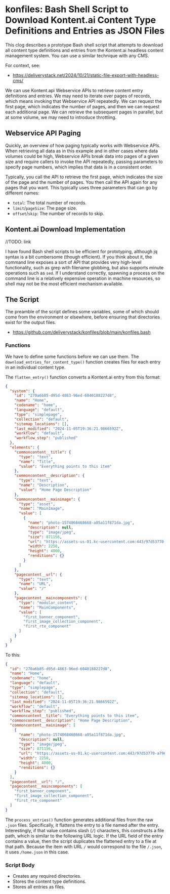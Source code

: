 # konfiles: Bash Shell Script to Download Kontent.ai Content Type Definitions and Entries as JSON Files

This clog describes a prototype Bash shell script that attempts to download all content type definitions and entries from the Kontent.ai headless content management system. You can use a similar technique with any CMS.

For context, see:

- https://deliverystack.net/2024/10/21/static-file-export-with-headless-cms/

We can use Kontent.api Webservice APIs to retrieve content entry definitions and entries. We may need to iterate over pages of records, which means invoking that Webservice API repeatedly. We can request the first page, which indicates the number of pages, and then we can request each additional page. We can retrieve the subsequent pages in parallel, but at some volume, we may need to introduce throttling.

## Webservice API Paging

Quickly, an overview of how paging typically works with Webservice APIs. When retrieving all data as in this example and in other cases where data volumes could be high, Webservice APIs break data into pages of a given size and require callers to invoke the API repeatedly, passing parameters to specify page numbers, which implies that data is in a consistent order.

Typically, you call the API to retrieve the first page, which indicates the size of the page and the number of pages. You then call the API again for any pages that you want. This typically uses three parameters that can go by different names:

- `total`: The total number of records.
- `limit`/`pageSize`: The page size.
- `offset`/`skip`: The number of records to skip.

## Kontent.ai Download Implementation

//TODO: link

I have found Bash shell scripts to be efficient for prototyping, although jq syntax is a bit cumbersome (though efficient). If you think about it, the command line exposes a sort of API that provides very high-level functionality, such as grep with filename globbing, but also supports minute operations such as `sed`. If I understand correctly, spawning a process on the command line is a relatively expensive operation in machine resources, so shell may not be the most efficient mechanism available. 

## The Script

The preamble of the script defines some variables, some of which should come from the environment or elsewhere, before ensuring that directories exist for the output files.

- https://github.com/deliverystack/konfiles/blob/main/konfiles.bash

### Functions

We have to define some functions before we can use them. The `download_entries_for_content_type()` function creates files for each entry in an individual content type.

The `flatten_entry()` function converts a Kontent.ai entry from this format:

``` json
{
  "system": {
    "id": "270a6b85-d95d-4863-96ed-6040188227d8",
    "name": "Home",
    "codename": "home",
    "language": "default",
    "type": "simplepage",
    "collection": "default",
    "sitemap_locations": [],
    "last_modified": "2024-11-05T19:36:21.9866592Z",
    "workflow": "default",
    "workflow_step": "published"
  },
  "elements": {
    "commoncontent__title": {
      "type": "text",
      "name": "Title",
      "value": "Everything points to this item"
    },
    "commoncontent__description": {
      "type": "text",
      "name": "Description",
      "value": "Home Page Description"
    },
    "commoncontent__mainimage": {
      "type": "asset",
      "name": "MainImage",
      "value": [
        {
          "name": "photo-1574068468668-a05a11f871da.jpg",
          "description": null,
          "type": "image/jpeg",
          "size": 871156,
          "url": "https://assets-us-01.kc-usercontent.com:443/97d53770-a796-0065-c458-d65e6dcfc537/87dccfda-3798-476b-8128-cee6b37c82f6/photo-1574068468668-a05a11f871da.jpg",
          "width": 2250,
          "height": 4000,
          "renditions": {}
        }
      ]
    },
    "pagecontent__url": {
      "type": "text",
      "name": "URL",
      "value": "/"
    },
    "pagecontent__maincomponents": {
      "type": "modular_content",
      "name": "MainComponents",
      "value": [
        "first_banner_component",
        "first_image_collection_component",
        "first_rte_component"
      ]
    }
  }
}
```

To this:

``` json
{
  "id": "270a6b85-d95d-4863-96ed-6040188227d8",
  "name": "Home",
  "codename": "home",
  "language": "default",
  "type": "simplepage",
  "collection": "default",
  "sitemap_locations": [],
  "last_modified": "2024-11-05T19:36:21.9866592Z",
  "workflow": "default",
  "workflow_step": "published",
  "commoncontent__title": "Everything points to this item",
  "commoncontent__description": "Home Page Description",
  "commoncontent__mainimage": [
    {
      "name": "photo-1574068468668-a05a11f871da.jpg",
      "description": null,
      "type": "image/jpeg",
      "size": 871156,
      "url": "https://assets-us-01.kc-usercontent.com:443/97d53770-a796-0065-c458-d65e6dcfc537/87dccfda-3798-476b-8128-cee6b37c82f6/photo-1574068468668-a05a11f871da.jpg",
      "width": 2250,
      "height": 4000,
      "renditions": {}
    }
  ],
  "pagecontent__url": "/",
  "pagecontent__maincomponents": [
    "first_banner_component",
    "first_image_collection_component",
    "first_rte_component"
  ]
}
```

The `process_entries()` function generates additional files from the raw `.json` files. Specifically, it flattens the entry to a file named after the entry. Interestingly, if that value contains slash (`/`) characters, this constructs a file path, which is similar to the following URL logic. If the URL field of the entry contains a value, then the script duplicates the flattened entry to a file at that path. Because the item with URL `/` would correspond to the file `/.json`, it uses `/home.json` in this case.

### Script Body

- Creates any required directories.
- Stores the content type definitions.
- Stores all entries as files.

